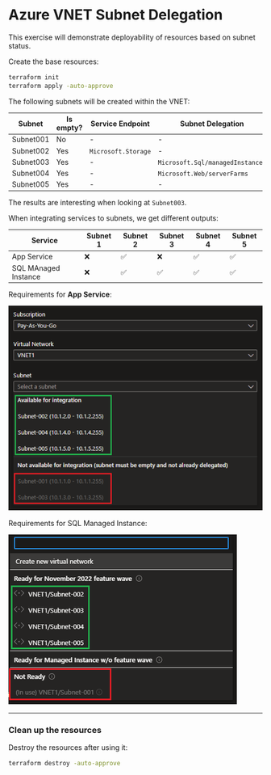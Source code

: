 # Azure VNET Subnet Delegation

This exercise will demonstrate deployability of resources based on subnet status.

Create the base resources:

```sh
terraform init
terraform apply -auto-approve
```

The following subnets will be created within the VNET:

| Subnet | Is empty? | Service Endpoint | Subnet Delegation |
|-|-|-|-|
| Subnet001 | No  | - | - |
| Subnet002 | Yes | `Microsoft.Storage` | - |
| Subnet003 | Yes | - | `Microsoft.Sql/managedInstances` |
| Subnet004 | Yes | - | `Microsoft.Web/serverFarms` |
| Subnet005 | Yes | - | - |


The results are interesting when looking at `Subnet003`.

When integrating services to subnets, we get different outputs:

| Service | Subnet 1 | Subnet 2 | Subnet 3 | Subnet 4 | Subnet 5 |
|-|-|-|-|-|-|
| App Service | ❌ | ✅ | ❌ | ✅ | ✅ |
| SQL MAnaged Instance | ❌ | ✅ | ✅ | ✅ | ✅ |

Requirements for **App Service**:

<img src=".assets/webapp.png" />

Requirements for SQL Managed Instance:

<img src=".assets/sqlmanagedinstance.png" />

---

### Clean up the resources

Destroy the resources after using it:

```sh
terraform destroy -auto-approve
```
